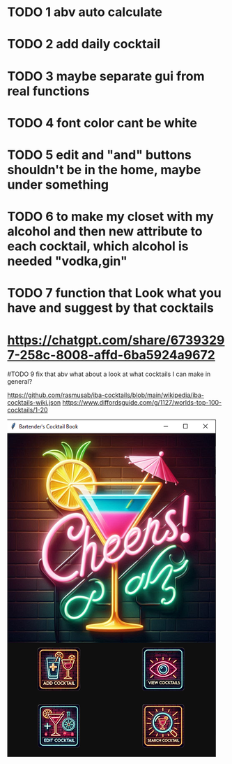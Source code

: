 
# TODO 1 abv auto calculate
# TODO 2 add daily cocktail
# TODO 3 maybe separate gui from real functions
# TODO 4 font color cant be white
# TODO 5 edit and "and" buttons shouldn't be in the home, maybe under something
# TODO 6 to make my closet with my alcohol and then new attribute to each cocktail, which alcohol is needed "vodka,gin"
# TODO 7 function that Look what you have and suggest by that cocktails
# https://chatgpt.com/share/67393297-258c-8008-affd-6ba5924a9672
#TODO 9 fix that abv
what about a look at what cocktails I can make in general?

https://github.com/rasmusab/iba-cocktails/blob/main/wikipedia/iba-cocktails-wiki.json
https://www.diffordsguide.com/g/1127/worlds-top-100-cocktails/1-20

![current look](current.png)
